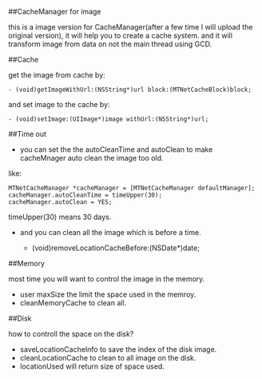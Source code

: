 ##CacheManager for image

this is a image version for CacheManager(after a few time I will upload the original version), it will help you to create a cache system. 
and it will transform image from data on not the main thread using GCD.

##Cache

get the image from cache by:

    - (void)getImageWithUrl:(NSString*)url block:(MTNetCacheBlock)block;


and set image to the cache by:

    - (void)setImage:(UIImage*)image withUrl:(NSString*)url;

##Time out

- you can set the the autoCleanTime and autoClean to make cacheMnager auto clean the image too old.

like:

    MTNetCacheManager *cacheManager = [MTNetCacheManager defaultManager];
    cacheManager.autoCleanTime = timeUpper(30);
    cacheManager.autoClean = YES;
    
timeUpper(30) means 30 days.

- and you can clean all the image which is before a time.

    - (void)removeLocationCacheBefore:(NSDate*)date;

##Memory 

most time you will want to control the image in the memory.

- user maxSize the limit the space used in the memroy.
- cleanMemoryCache to clean all.

##Disk

how to controll the space on the disk?

- saveLocationCacheInfo to save the index of the disk image.
- cleanLocationCache to clean to all image on the disk.
- locationUsed will return size of space used.